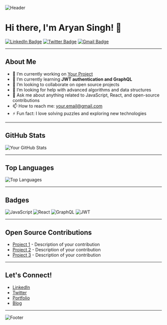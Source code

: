 ![Header](https://your-image-url.com/banner.png)

# Hi there, I'm Aryan Singh! 👋

[![LinkedIn Badge](https://img.shields.io/badge/-YourLinkedIn-blue?style=flat-square&logo=Linkedin&logoColor=white&link=https://www.linkedin.com/in/yourprofile/)](https://www.linkedin.com/in/yourprofile/)
[![Twitter Badge](https://img.shields.io/badge/-YourTwitter-blue?style=flat-square&logo=Twitter&logoColor=white&link=https://twitter.com/yourprofile/)](https://twitter.com/yourprofile/)
[![Gmail Badge](https://img.shields.io/badge/-your.email@gmail.com-c14438?style=flat-square&logo=Gmail&logoColor=white&link=mailto:your.email@gmail.com)](mailto:your.email@gmail.com)

---

## About Me

- 🔭 I’m currently working on [Your Project](https://github.com/yourusername/yourproject)
- 🌱 I’m currently learning **JWT authentication and GraphQL**
- 👯 I’m looking to collaborate on open source projects
- 🤔 I’m looking for help with advanced algorithms and data structures
- 💬 Ask me about anything related to JavaScript, React, and open-source contributions
- 📫 How to reach me: [your.email@gmail.com](mailto:your.email@gmail.com)
- ⚡ Fun fact: I love solving puzzles and exploring new technologies

---

## GitHub Stats

![Your GitHub Stats](https://github-readme-stats.vercel.app/api?username=yourusername&show_icons=true&hide_border=true)

---

## Top Languages

![Top Languages](https://github-readme-stats.vercel.app/api/top-langs/?username=yourusername&layout=compact)

---

## Badges

![JavaScript](https://img.shields.io/badge/JavaScript-100000?style=for-the-badge&logo=javascript&logoColor=FFFFFF&labelColor=000000&color=000000)
![React](https://img.shields.io/badge/React-100000?style=for-the-badge&logo=react&logoColor=61DAFB&labelColor=000000&color=000000)
![GraphQL](https://img.shields.io/badge/GraphQL-100000?style=for-the-badge&logo=graphql&logoColor=E10098&labelColor=000000&color=000000)
![JWT](https://img.shields.io/badge/JWT-100000?style=for-the-badge&logo=jsonwebtokens&logoColor=000000&labelColor=000000&color=000000)

---

## Open Source Contributions

- [Project 1](https://github.com/yourusername/project1) - Description of your contribution
- [Project 2](https://github.com/yourusername/project2) - Description of your contribution
- [Project 3](https://github.com/yourusername/project3) - Description of your contribution

---

## Let's Connect!

- [LinkedIn](https://www.linkedin.com/in/yourprofile/)
- [Twitter](https://twitter.com/yourprofile/)
- [Portfolio](https://yourportfolio.com)
- [Blog](https://yourblog.com)

---

![Footer](https://your-image-url.com/footer.png)
